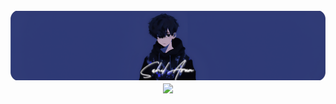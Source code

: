 <div align="center">
  <br />
  <img src="https://github.com/sahilarun/sahilarun/blob/main/assets/sahilbanner2.png" alt="Banner">
  <br />
	<img align="center" src="https://github-readme-streak-stats.herokuapp.com/?user=sahilarun&stroke=000000&background=2F3977&ring=000000&fire=3D4CF5&currStreakNum=ffff&currStreakLabel=000000&sideNums=ffff&sideLabels=000000&dates=000000&hide_border=true" draggable="false">
</div>

